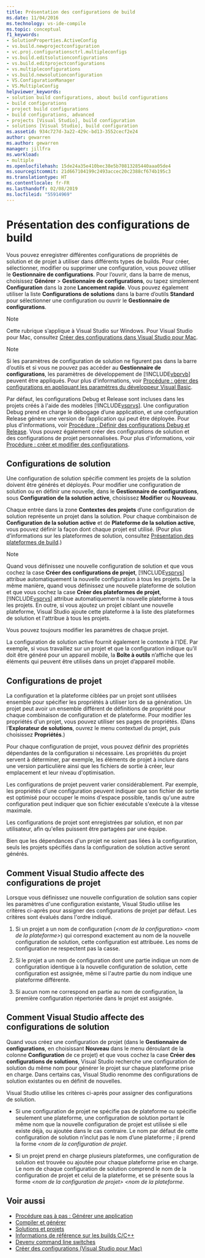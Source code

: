 ```yaml
---
title: Présentation des configurations de build
ms.date: 11/04/2016
ms.technology: vs-ide-compile
ms.topic: conceptual
f1_keywords:
- SolutionProperties.ActiveConfig
- vs.build.newprojectconfiguration
- vc.proj.configurationsctrl.multipleconfigs
- vs.build.editsolutionconfigurations
- vs.build.editprojectconfigurations
- vs.multipleconfigurations
- vs.build.newsolutionconfiguration
- VS.ConfigurationManager
- VS.MultipleConfig
helpviewer_keywords:
- solution build configurations, about build configurations
- build configurations
- project build configurations
- build configurations, advanced
- projects [Visual Studio], build configuration
- solutions [Visual Studio], build configuration
ms.assetid: 934c727d-3a22-429c-bd13-3552cecf2e24
author: gewarren
ms.author: gewarren
manager: jillfra
ms.workload:
- multiple
ms.openlocfilehash: 15de24a35e410bec38e5b70813285440aaa05de4
ms.sourcegitcommit: 21d667104199c2493accec20c2388cf674b195c3
ms.translationtype: HT
ms.contentlocale: fr-FR
ms.lasthandoff: 02/08/2019
ms.locfileid: "55914969"
---
```

# <a name="understand-build-configurations"></a>Présentation des configurations de build

Vous pouvez enregistrer différentes configurations de propriétés de solution et de projet à utiliser dans différents types de builds. Pour créer, sélectionner, modifier ou supprimer une configuration, vous pouvez utiliser le **Gestionnaire de configurations**. Pour l’ouvrir, dans la barre de menus, choisissez **Générer** > **Gestionnaire de configurations**, ou tapez simplement **Configuration** dans la zone **Lancement rapide**. Vous pouvez également utiliser la liste **Configurations de solutions** dans la barre d’outils **Standard** pour sélectionner une configuration ou ouvrir le **Gestionnaire de configurations**.

> [!NOTE]
> Cette rubrique s’applique à Visual Studio sur Windows. Pour Visual Studio pour Mac, consultez [Créer des configurations dans Visual Studio pour Mac](/visualstudio/mac/configurations).

> [!NOTE]
> Si les paramètres de configuration de solution ne figurent pas dans la barre d’outils et si vous ne pouvez pas accéder au **Gestionnaire de configurations**, les paramètres de développement de [!INCLUDE[vbprvb](../code-quality/includes/vbprvb_md.md)] peuvent être appliqués. Pour plus d'informations, voir [Procédure : gérer des configurations en appliquant les paramètres du développeur Visual Basic](../ide/how-to-manage-build-configurations-with-visual-basic-developer-settings-applied.md).

Par défaut, les configurations Debug et Release sont incluses dans les projets créés à l'aide des modèles [!INCLUDE[vsprvs](../code-quality/includes/vsprvs_md.md)]. Une configuration Debug prend en charge le débogage d’une application, et une configuration Release génère une version de l’application qui peut être déployée. Pour plus d'informations, voir [Procédure : Définir des configurations Debug et Release](../debugger/how-to-set-debug-and-release-configurations.md). Vous pouvez également créer des configurations de solution et des configurations de projet personnalisées. Pour plus d'informations, voir [Procédure : créer et modifier des configurations](../ide/how-to-create-and-edit-configurations.md).

## <a name="solution-configurations"></a>Configurations de solution

Une configuration de solution spécifie comment les projets de la solution doivent être générés et déployés. Pour modifier une configuration de solution ou en définir une nouvelle, dans le **Gestionnaire de configurations**, sous **Configuration de la solution active**, choisissez **Modifier** ou **Nouveau**.

Chaque entrée dans la zone **Contextes des projets** d’une configuration de solution représente un projet dans la solution. Pour chaque combinaison de **Configuration de la solution active** et de **Plateforme de la solution active**, vous pouvez définir la façon dont chaque projet est utilisé. (Pour plus d’informations sur les plateformes de solution, consultez [Présentation des plateformes de build](../ide/understanding-build-platforms.md).)

> [!NOTE]
> Quand vous définissez une nouvelle configuration de solution et que vous cochez la case **Créer des configurations de projet**, [!INCLUDE[vsprvs](../code-quality/includes/vsprvs_md.md)] attribue automatiquement la nouvelle configuration à tous les projets. De la même manière, quand vous définissez une nouvelle plateforme de solution et que vous cochez la case **Créer des plateformes de projet**, [!INCLUDE[vsprvs](../code-quality/includes/vsprvs_md.md)] attribue automatiquement la nouvelle plateforme à tous les projets. En outre, si vous ajoutez un projet ciblant une nouvelle plateforme, Visual Studio ajoute cette plateforme à la liste des plateformes de solution et l'attribue à tous les projets.
>
> Vous pouvez toujours modifier les paramètres de chaque projet.

La configuration de solution active fournit également le contexte à l'IDE. Par exemple, si vous travaillez sur un projet et que la configuration indique qu’il doit être généré pour un appareil mobile, la **Boîte à outils** n’affiche que les éléments qui peuvent être utilisés dans un projet d’appareil mobile.

## <a name="project-configurations"></a>Configurations de projet
 La configuration et la plateforme ciblées par un projet sont utilisées ensemble pour spécifier les propriétés à utiliser lors de sa génération. Un projet peut avoir un ensemble différent de définitions de propriété pour chaque combinaison de configuration et de plateforme. Pour modifier les propriétés d'un projet, vous pouvez utiliser ses pages de propriétés. (Dans l’**Explorateur de solutions**, ouvrez le menu contextuel du projet, puis choisissez **Propriétés**.)

 Pour chaque configuration de projet, vous pouvez définir des propriétés dépendantes de la configuration si nécessaire. Les propriétés du projet servent à déterminer, par exemple, les éléments de projet à inclure dans une version particulière ainsi que les fichiers de sortie à créer, leur emplacement et leur niveau d'optimisation.

 Les configurations de projet peuvent varier considérablement. Par exemple, les propriétés d'une configuration peuvent indiquer que son fichier de sortie est optimisé pour occuper le moins d'espace possible, tandis qu'une autre configuration peut indiquer que son fichier exécutable s'exécute à la vitesse maximale.

 Les configurations de projet sont enregistrées par solution, et non par utilisateur, afin qu'elles puissent être partagées par une équipe.

 Bien que les dépendances d'un projet ne soient pas liées à la configuration, seuls les projets spécifiés dans la configuration de solution active seront générés.

## <a name="how-visual-studio-assigns-project-configurations"></a>Comment Visual Studio affecte des configurations de projet
 Lorsque vous définissez une nouvelle configuration de solution sans copier les paramètres d'une configuration existante, Visual Studio utilise les critères ci-après pour assigner des configurations de projet par défaut. Les critères sont évalués dans l'ordre indiqué.

1.  Si un projet a un nom de configuration (*\<nom de la configuration> \<nom de la plateforme>*) qui correspond exactement au nom de la nouvelle configuration de solution, cette configuration est attribuée. Les noms de configuration ne respectent pas la casse.

2.  Si le projet a un nom de configuration dont une partie indique un nom de configuration identique à la nouvelle configuration de solution, cette configuration est assignée, même si l'autre partie du nom indique une plateforme différente.

3.  Si aucun nom ne correspond en partie au nom de configuration, la première configuration répertoriée dans le projet est assignée.

## <a name="how-visual-studio-assigns-solution-configurations"></a>Comment Visual Studio affecte des configurations de solution
 Quand vous créez une configuration de projet (dans le **Gestionnaire de configurations**, en choisissant **Nouveau** dans le menu déroulant de la colonne **Configuration** de ce projet) et que vous cochez la case **Créer des configurations de solutions**, Visual Studio recherche une configuration de solution du même nom pour générer le projet sur chaque plateforme prise en charge. Dans certains cas, Visual Studio renomme des configurations de solution existantes ou en définit de nouvelles.

 Visual Studio utilise les critères ci-après pour assigner des configurations de solution.

-   Si une configuration de projet ne spécifie pas de plateforme ou spécifie seulement une plateforme, une configuration de solution portant le même nom que la nouvelle configuration de projet est utilisée si elle existe déjà, ou ajoutée dans le cas contraire. Le nom par défaut de cette configuration de solution n’inclut pas le nom d’une plateforme ; il prend la forme *\<nom de la configuration de projet*.

-   Si un projet prend en charge plusieurs plateformes, une configuration de solution est trouvée ou ajoutée pour chaque plateforme prise en charge. Le nom de chaque configuration de solution comprend le nom de la configuration de projet et celui de la plateforme, et se présente sous la forme *\<nom de la configuration de projet> \<nom de la plateforme*.

## <a name="see-also"></a>Voir aussi

- [Procédure pas à pas : Générer une application](../ide/walkthrough-building-an-application.md)
- [Compiler et générer](../ide/compiling-and-building-in-visual-studio.md)
- [Solutions et projets](../ide/solutions-and-projects-in-visual-studio.md)
- [Informations de référence sur les builds C/C++](/cpp/build/reference/c-cpp-building-reference)
- [Devenv command line switches](../ide/reference/devenv-command-line-switches.md)
- [Créer des configurations (Visual Studio pour Mac)](/visualstudio/mac/configurations)
